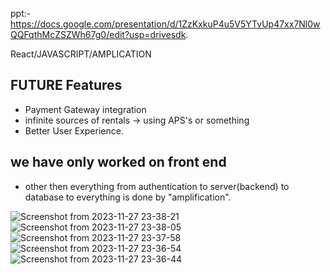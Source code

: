 
ppt:- https://docs.google.com/presentation/d/1ZzKxkuP4u5V5YTvUp47xx7Nl0wQQFqthMcZSZWh67g0/edit?usp=drivesdk.



React/JAVASCRIPT/AMPLICATION

## FUTURE Features
- Payment Gateway integration
- infinite sources of rentals -> using APS's or something
- Better User Experience.


## we have only worked on front end
- other then everything from authentication to server(backend) to database to everything is done by "amplification".




![Screenshot from 2023-11-27 23-38-21](https://github.com/Awadesh365/airbnb/assets/76896819/da1764f5-9c6e-4cae-a9d3-379b782c7e9f)
![Screenshot from 2023-11-27 23-38-05](https://github.com/Awadesh365/airbnb/assets/76896819/acd0a303-160e-45d6-944a-60031bd149f7)
![Screenshot from 2023-11-27 23-37-58](https://github.com/Awadesh365/airbnb/assets/76896819/7a8fa867-787d-4f7e-b8ed-1bbeeaabd786)
![Screenshot from 2023-11-27 23-36-54](https://github.com/Awadesh365/airbnb/assets/76896819/511eeb93-fc26-4ea2-97fb-1d2c5f9bcb9e)
![Screenshot from 2023-11-27 23-36-44](https://github.com/Awadesh365/airbnb/assets/76896819/4b3bb21c-14b7-4d7f-94ee-c56c88951463)
